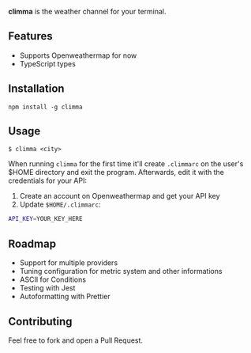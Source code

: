 
**climma** is the weather channel for your terminal.

## Features

- Supports Openweathermap for now
- TypeScript types

## Installation

`npm install -g climma`

## Usage

`$ climma <city>`

When running `climma` for the first time it'll create `.climmarc` on the user's $HOME directory and exit the program.
Afterwards, edit it with the credentials for your API:

1. Create an account on Openweathermap and get your API key
2. Update `$HOME/.climmarc`:

```bash
API_KEY=YOUR_KEY_HERE
```

## Roadmap

- Support for multiple providers
- Tuning configuration for metric system and other informations
- ASCII for Conditions
- Testing with Jest
- Autoformatting with Prettier

## Contributing

Feel free to fork and open a Pull Request.
